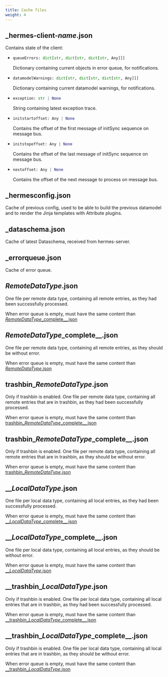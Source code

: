 ```yaml
---
title: Cache files
weight: 4
---
```


## _hermes-client-*name*.json

Contains state of the client:

- ```py
  queueErrors: dict[str, dict[str, dict[str, Any]]]
  ```

  Dictionary containing current objects in error queue, for notifications.

- ```py
  datamodelWarnings: dict[str, dict[str, dict[str, Any]]]
  ```

  Dictionary containing current datamodel warnings, for notifications.

- ```py
  exception: str | None
  ```

  String containing latest exception trace.

- ```py
  initstartoffset: Any | None
  ```

  Contains the offset of the first message of initSync sequence on message bus.

- ```py
  initstopoffset: Any | None
  ```

  Contains the offset of the last message of initSync sequence on message bus.

- ```py
  nextoffset: Any | None
  ```

  Contains the offset of the next message to process on message bus.

## \_hermesconfig.json

Cache of previous config, used to be able to build the previous datamodel and to render the Jinja templates with Attribute plugins.

## \_dataschema.json

Cache of latest Dataschema, received from hermes-server.

## \_errorqueue.json

Cache of error queue.

## *RemoteDataType*.json

One file per remote data type, containing all remote entries, as they had been successfully processed.

When error queue is empty, must have the same content than [*RemoteDataType*_complete\_\_.json](#remotedatatype_complete__json)

## *RemoteDataType*_complete\_\_.json

One file per remote data type, containing all remote entries, as they should be without error.

When error queue is empty, must have the same content than [*RemoteDataType*.json](#remotedatatypejson)

## trashbin_*RemoteDataType*.json

Only if trashbin is enabled. One file per remote data type, containing all remote entries that are in trashbin, as they had been successfully processed.

When error queue is empty, must have the same content than [trashbin_*RemoteDataType*_complete\_\_.json](#trashbin_remotedatatype_complete__json)

## trashbin_*RemoteDataType*_complete\_\_.json

Only if trashbin is enabled. One file per remote data type, containing all remote entries that are in trashbin, as they should be without error.

When error queue is empty, must have the same content than [trashbin_*RemoteDataType*.json](#trashbin_remotedatatypejson)

## \_\_*LocalDataType*.json

One file per local data type, containing all local entries, as they had been successfully processed.

When error queue is empty, must have the same content than [\_\_*LocalDataType*_complete\_\_.json](#__localdatatype_complete__json)

## \_\_*LocalDataType*_complete\_\_.json

One file per local data type, containing all local entries, as they should be without error.

When error queue is empty, must have the same content than [\_\_*LocalDataType*.json](#__localdatatypejson)

## \_\_trashbin_*LocalDataType*.json

Only if trashbin is enabled. One file per local data type, containing all local entries that are in trashbin, as they had been successfully processed.

When error queue is empty, must have the same content than [\_\_trashbin_*LocalDataType*_complete\_\_.json](#__trashbin_localdatatype_complete__json)

## \_\_trashbin_*LocalDataType*_complete\_\_.json

Only if trashbin is enabled. One file per local data type, containing all local entries that are in trashbin, as they should be without error.

When error queue is empty, must have the same content than [\_\_trashbin_*LocalDataType*.json](#__trashbin_localdatatypejson)
